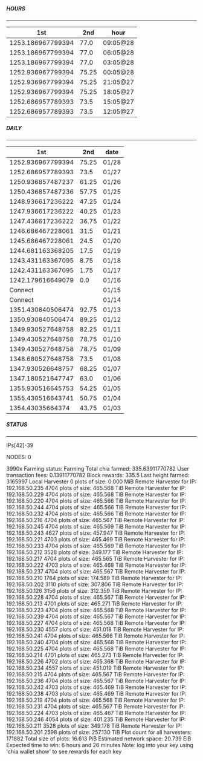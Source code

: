 ##### HOURS
-------

| 1st | 2nd | hour |
|---|----|-----|
|1253.186967799394 | 77.0 | 09:05@28 |
|1253.186967799394 | 77.0 | 06:05@28 |
|1253.186967799394 | 77.0 | 03:05@28 |
|1252.936967799394 | 75.25 | 00:05@28 |
|1252.936967799394 | 75.25 | 21:05@27 |
|1252.936967799394 | 75.25 | 18:05@27 |
|1252.686957789393 | 73.5 | 15:05@27 |
|1252.686957789393 | 73.5 | 12:05@27 |

##### DAILY
-------

| 1st | 2nd | date |
|---|----|-----|
|1252.936967799394 | 75.25 | 01/28 |
|1252.686957789393 | 73.5 | 01/27 |
|1250.936857487237 | 61.25 | 01/26 |
|1250.436857487236 | 57.75 | 01/25 |
|1248.936617236222 | 47.25 | 01/24 |
|1247.936617236222 | 40.25 | 01/23 |
|1247.436617236222 | 36.75 | 01/22 |
|1246.686467228061 | 31.5 | 01/21 |
|1245.686467228061 | 24.5 | 01/20 |
|1244.681163368205 | 17.5 | 01/19 |
|1243.431163367095 | 8.75 | 01/18 |
|1242.431163367095 | 1.75 | 01/17 |
|1242.179616649079 | 0.0 | 01/16 |
|Connect |  | 01/15 |
|Connect |  | 01/14 |
|1351.430840506474 | 92.75 | 01/13 |
|1350.930840506474 | 89.25 | 01/12 |
|1349.930527648758 | 82.25 | 01/11 |
|1349.430527648758 | 78.75 | 01/10 |
|1349.430527648758 | 78.75 | 01/09 |
|1348.680527648758 | 73.5 | 01/08 |
|1347.930526648757 | 68.25 | 01/07 |
|1347.180521647747 | 63.0 | 01/06 |
|1355.930516645753 | 54.25 | 01/05 |
|1355.430516643741 | 50.75 | 01/04 |
|1354.43035664374 | 43.75 | 01/03 |


##### STATUS
-------

IPs[42]-39

NODES: 0


3990x
Farming status: Farming
Total chia farmed: 335.63911770782
User transaction fees: 0.13911770782
Block rewards: 335.5
Last height farmed: 3165997
Local Harvester
   0 plots of size: 0.000 MiB
Remote Harvester for IP: 192.168.50.235
   4704 plots of size: 465.568 TiB
Remote Harvester for IP: 192.168.50.229
   4704 plots of size: 465.568 TiB
Remote Harvester for IP: 192.168.50.220
   4704 plots of size: 465.566 TiB
Remote Harvester for IP: 192.168.50.244
   4704 plots of size: 465.566 TiB
Remote Harvester for IP: 192.168.50.232
   4704 plots of size: 465.566 TiB
Remote Harvester for IP: 192.168.50.216
   4704 plots of size: 465.567 TiB
Remote Harvester for IP: 192.168.50.245
   4704 plots of size: 465.569 TiB
Remote Harvester for IP: 192.168.50.243
   4627 plots of size: 457.947 TiB
Remote Harvester for IP: 192.168.50.221
   4703 plots of size: 465.469 TiB
Remote Harvester for IP: 192.168.50.233
   4704 plots of size: 465.569 TiB
Remote Harvester for IP: 192.168.50.212
   3528 plots of size: 349.177 TiB
Remote Harvester for IP: 192.168.50.217
   4704 plots of size: 465.565 TiB
Remote Harvester for IP: 192.168.50.222
   4703 plots of size: 465.468 TiB
Remote Harvester for IP: 192.168.50.237
   4704 plots of size: 465.567 TiB
Remote Harvester for IP: 192.168.50.210
   1764 plots of size: 174.589 TiB
Remote Harvester for IP: 192.168.50.202
   3110 plots of size: 307.806 TiB
Remote Harvester for IP: 192.168.50.126
   3156 plots of size: 312.359 TiB
Remote Harvester for IP: 192.168.50.228
   4704 plots of size: 465.567 TiB
Remote Harvester for IP: 192.168.50.213
   4701 plots of size: 465.271 TiB
Remote Harvester for IP: 192.168.50.223
   4704 plots of size: 465.568 TiB
Remote Harvester for IP: 192.168.50.239
   4704 plots of size: 465.567 TiB
Remote Harvester for IP: 192.168.50.227
   4704 plots of size: 465.568 TiB
Remote Harvester for IP: 192.168.50.230
   4557 plots of size: 451.018 TiB
Remote Harvester for IP: 192.168.50.241
   4704 plots of size: 465.566 TiB
Remote Harvester for IP: 192.168.50.240
   4704 plots of size: 465.568 TiB
Remote Harvester for IP: 192.168.50.225
   4704 plots of size: 465.568 TiB
Remote Harvester for IP: 192.168.50.214
   4701 plots of size: 465.273 TiB
Remote Harvester for IP: 192.168.50.226
   4702 plots of size: 465.368 TiB
Remote Harvester for IP: 192.168.50.234
   4557 plots of size: 451.019 TiB
Remote Harvester for IP: 192.168.50.215
   4704 plots of size: 465.567 TiB
Remote Harvester for IP: 192.168.50.236
   4704 plots of size: 465.567 TiB
Remote Harvester for IP: 192.168.50.242
   4703 plots of size: 465.469 TiB
Remote Harvester for IP: 192.168.50.238
   4703 plots of size: 465.469 TiB
Remote Harvester for IP: 192.168.50.219
   4704 plots of size: 465.568 TiB
Remote Harvester for IP: 192.168.50.231
   4704 plots of size: 465.567 TiB
Remote Harvester for IP: 192.168.50.224
   4703 plots of size: 465.467 TiB
Remote Harvester for IP: 192.168.50.246
   4054 plots of size: 401.235 TiB
Remote Harvester for IP: 192.168.50.211
   3528 plots of size: 349.178 TiB
Remote Harvester for IP: 192.168.50.201
   2598 plots of size: 257.130 TiB
Plot count for all harvesters: 171882
Total size of plots: 16.613 PiB
Estimated network space: 20.739 EiB
Expected time to win: 6 hours and 26 minutes
Note: log into your key using 'chia wallet show' to see rewards for each key
